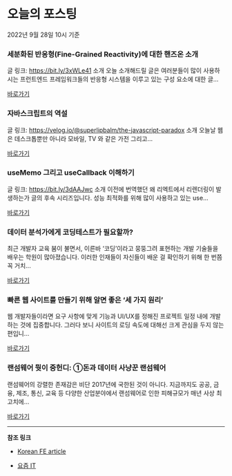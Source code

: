 # 오늘의 포스팅 
2022년 9월 28일 10시 기준 

###  세분화된 반응형(Fine-Grained Reactivity)에 대한 핸즈온 소개 

 글 링크: https://bit.ly/3xWLe41 소개 오늘 소개해드릴 글은 여러분들이 많이 사용하시는 프런트엔드 프레임워크들의 반응형 시스템을 이루고 있는 구성 요소에 대한 글... 

 [바로가기](https://kofearticle.substack.com/p/korean-fe-article-fine-grained-reactivity) 

###  자바스크립트의 역설 

 글 링크: https://velog.io/@superlipbalm/the-javascript-paradox 소개 오늘날 웹은 데스크톱뿐만 아니라 모바일, TV 와 같은 가전 그리고... 

 [바로가기](https://kofearticle.substack.com/p/korean-fe-article-f07) 

###  useMemo 그리고 useCallback 이해하기 

 글 링크: https://bit.ly/3dAAJwc 소개 이전에 번역했던 왜 리엑트에서 리렌더링이 발생하는가 글의 후속 시리즈입니다. 성능 최적화를 위해 많이 사용하고 있는 use... 

 [바로가기](https://kofearticle.substack.com/p/korean-fe-article-usememo-usecallback) 

### 데이터 분석가에게 코딩테스트가 필요할까? 

 최근 개발자 교육 붐이 불면서, 이른바 ‘코딩’이라고 뭉뚱그려 표현하는 개발 기술들을 배우는 학원이 많아졌습니다. 이러한 인재들이 자신들이 배운 걸 확인하기 위해 한 번쯤 꼭 거치... 

 [바로가기](https://yozm.wishket.com/magazine/detail/1708/) 

### 빠른 웹 사이트를 만들기 위해 알면 좋은 ‘세 가지 원리’ 

 웹 개발자들이라면 요구 사항에 맞게 기능과 UI/UX를 정해진 프로젝트 일정 내에 개발하는 것에 집중합니다. 그러다 보니 사이트의 로딩 속도에 대해선 크게 관심을 두지 않는 편입니... 

 [바로가기](https://yozm.wishket.com/magazine/detail/1705/) 

### 랜섬웨어 뭣이 중헌디: ①돈과 데이터 사냥꾼 랜섬웨어 

 랜섬웨어의 강렬한 존재감은 비단 2017년에 국한된 것이 아니다. 지금까지도 공공, 금융, 제조, 통신, 교육 등 다양한 산업분야에서 랜섬웨어로 인한 피해규모가 매년 사상 최고치에... 

 [바로가기](https://yozm.wishket.com/magazine/detail/1704/) 

---

**참조 링크**

- [Korean FE article](https://kofearticle.substack.com) 

- [요즘 IT](https://yozm.wishket.com/magazine) 

